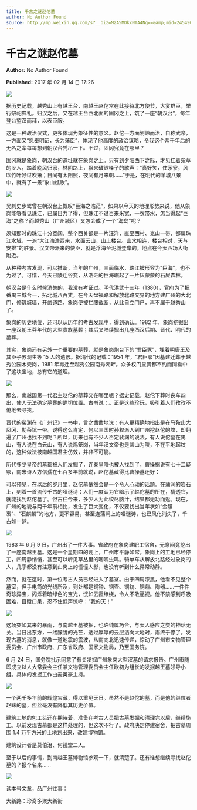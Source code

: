 ```yaml
---
title: 千古之谜赵佗墓
author: No Author Found
source: http://mp.weixin.qq.com/s?__biz=MzA5MDkxNTA4Ng==&amp;mid=2454905490&amp;idx=1&amp;sn=4d3562d6492dfe957d79e0c00d7ad75f&amp;chksm=87a22af3b0d5a3e56b4048312dadc28673a78ecc3dcf64dc6d9ff42c7f0bdbc737d14f79f581#rd
---
```


# 千古之谜赵佗墓

**Author:** No Author Found

**Published:** 2017 年 02 月 14 日 17:26

![](http://mmbiz.qpic.cn/mmbiz_jpg/PJWG74pLsMY6VjSs8icl92DouG8adAGS0ibIkmicA6dYrXchQel1ic3LTtD572I9r9sbW2tOnBvpibgicAXRcdc4p5aA/0?wx_fmt=jpeg)

据历史记载，越秀山上有越王台，南越王赵佗常在此接待北方使节，大宴群臣，举行祭祀典礼。归汉之后，又在越王台西北面的固冈之上，筑了一座“朝汉台”，每年登台望汉而拜，以表臣服。

这是一种政治仪式，更多体现为象征性的意义。赵佗一方面划岭而治，自称武帝，一方面又“愿奉明诏，长为藩臣”，体现了他高度的政治谋略，令我这个两千年后的无名之辈每每想到朝汉台凭吊一下。不过，固冈究竟在哪里？

固冈就是象岗，朝汉台的遗址就在象岗之上。只有到夕阳西下之际，才见扛着柴草的乡人，踏着晚风归家，林阴路上，飘来破锣嗓子的歌声：“真好笑，住茅寮，风吹竹叶好过吹箫；日间有太阳照，夜间有月来朝……”于是，在明代的羊城八景中，就有了一景“象山樵歌”。

![](http://mmbiz.qpic.cn/mmbiz_jpg/PJWG74pLsMYqWGIbBeSjeXvia8DzScKibtbGziapeguFLHpjZZQSXyibhe9xvOvDR2G3ExN3X0iaiaDiczlYSznhNFrkw/0?wx_fmt=jpeg)

吴刺史步骘曾在朝汉台上慨叹“巨海之浩茫”，如果以今天的地理形势来说，他从象岗能够看见珠江，已属目力了得，但珠江不过百来米宽，一衣带水，怎当得起“巨海”之称？而越秀山（广州城区）又怎会成了一个“海岛”呢？

须知那时的珠江十分宽阔，整个西关都是一片汪洋，直至西村、克山一带，都属珠江水域，一派“大江浩浩西来，水面云山，山上楼台。山水相连，楼台相对，天与安排”的胜景。汉文帝派来的使臣，就是浮海至泥城登岸的，地点在今天西场大街附近。

从种种考古发现，可以推断，当年的广州，三面临水，珠江被形容为“巨海”，也不为过了。可惜，今天已陵迁谷变，从浩茫的巨海崛起了一片灰蒙蒙的石屎森林。

朝汉台是什么时候消失的，我没有考证过。明代洪武十三年（1380），官府为了把番禺三城合一，拓北城八百丈，在今天盘福路和解放北路交界的地方建广州的大北门，修筑城墙，开凿道路，象岗便被拦腰截断，从此自立门户，再不属于越秀山了。

象岗的历史地位，还可以从历年的考古发现中，得到确认。1982 年，象岗挖掘出一座汉朝王莽年代的大型贵族墓葬；其后又陆续掘出几座西汉后期、晋代、明代的墓葬。

其实，象岗还有另外一个重要的墓葬，就是象岗炮台下的“君臣冢”，埋着明唐王及其臣子苏观生等 15 人的遗骸。据清代的记载：1954 年，“君臣冢”因基建迁葬于越秀公园木壳岗，1981 年再迁至越秀公园南秀湖畔。众多权门显贵都不约而同看中了这块宝地，总有它的道理。

![](http://mmbiz.qpic.cn/mmbiz_jpg/PJWG74pLsMYqWGIbBeSjeXvia8DzScKibtferic2FwEGau7HPZ6ywc9uBQurRTVwBM2GLUCFciaJI71lE3RSniacWmA/0?wx_fmt=jpeg)

那么，南越国第一代君主赵佗的墓葬又在哪里呢？据史记载，赵佗下葬时丧车四出，使人无法确定墓葬的确切位置。古书说：。正是这些珍玩，吸引着人们孜孜不倦地去寻找。

晋代的裴渊在《广州记》一书中，言之凿凿地说：有人更精确地指出是在马鞍山大凤冈、勒茶坑一带。说得这么肯定，何以三国时孙权派人到广州挖赵佗的坟，却翻遍了广州也找不到呢？所以，历来也有不少人否定裴渊的说法，有人说佗墓在禺山，有人说在白云山，有人说鸡笼岗，当年汉文帝也是凿山为陵，不在平地起坟的，这种做法被南越国君主仿效，并非不可能。

历代多少皇帝的墓都被人们发掘了，连秦皇陵也被人找到了，曹操据说有七十二疑冢，南宋诗人方信孺在七百多年前就说，赵佗墓藏得比曹操墓还好：

可以预见，在以后的岁月里，赵佗墓依然会是一个令人心动的话题。在蒲涧的岩石上，刻着一首流传千古的哑谜诗：人们一度认为它暗示了赵佗墓的所在，猜透它，就能找到赵佗墓了。但古往今来，多少人为此绞尽脑汁，结果都无功而返。现在，广州的地貌与两千年前相比，发生了巨大变化，不仅要找出当年状如“金騕褭”、“石麒麟”的地方，更不容易，甚至连蒲涧上的哑谜诗，也已风化消失了，千古如一梦。

![](http://mmbiz.qpic.cn/mmbiz_jpg/PJWG74pLsMYqWGIbBeSjeXvia8DzScKibtkSxfg6Hhmpb349EGVA9dgVspY8jo7ibjI2cnBct9lic6KOmt9OYwTfiaQ/0?wx_fmt=jpeg)

1983 年 6 月 9 日，广州出了一件大事。省政府在象岗建职工宿舍，无意间竟挖出了一座南越王墓。这是一个星期四的晚上，广州市平静如常。象岗上的工地已经停工，四周静悄悄，甚至可以听见草丛里的唧唧虫鸣。骑单车从解放北路经过象岗的人，几乎都没有注意到山岗上的憧憧人影，也没有听到什么异常动静。

然而，就在这时，第一位考古人员已经进入了墓室。由于四周漆黑，他看不见整个墓室，但手电筒的光线所及，到处都是铜钟、铜壶、铜钫、铜鼎、陶器……一件件奇珍异宝，闪烁着暗绿色的宝光，恍如云霞缭绕，令人不敢逼视。他不禁感到呼吸困难，目瞪口呆，忍不住低声惊呼：“我的天！”

![](http://mmbiz.qpic.cn/mmbiz_jpg/PJWG74pLsMYqWGIbBeSjeXvia8DzScKibtuFLzEZibXowq2icTQk2bo1AlSZz9aueyO5aGrBiaWPicooClrslFIpqTEA/0?wx_fmt=jpeg)

这场突如其来的暴雨，与南越王墓被掘，也许纯属巧合，与天人感应之类的神话无关。当日出东方，一缕朦胧的光芒，透过厚厚的云层洒向大地时，雨终于停了。发现古墓的消息，就像一道地震的震波，从南向北迅速传递，惊动了广州市文物管理委员会、广州市政府、广东省政府、国家文物局，乃至国务院。

6 月 24 日，国务院批示同意了有关发掘广州象岗大型汉墓的请求报告。广州市随即成立以人大常委会主任兼文物管理委员会主任欧初为组长的发掘越王墓领导小组。具体的发掘工作由麦英豪主持。

![](http://mmbiz.qpic.cn/mmbiz_jpg/PJWG74pLsMYqWGIbBeSjeXvia8DzScKibtS3errl7iaNN2ZzfvvfKeN4qhVPcicCia7Yj9w32e1zQC08cuoYWmFmZibw/0?wx_fmt=jpeg)

一个两千多年前的辉煌宝藏，得以重见天日。虽然不是赵佗的墓，而是他的继位者赵眜的墓，但丝毫没有降低其历史价值。

建筑工地的包工头还在期待着，准备在考古人员把古墓发掘和清理完以后，继续施工。以前发现古墓都是这样处理的，但这次不行了。政府决定停建宿舍，把古墓周围 1.4 万平方米的土地划出来，改建博物馆。

建筑设计者是莫伯治、何镜堂二人。

至于以后的事情，到南越王墓博物馆参观一下，就清楚了。还有谁想继续寻找赵佗墓的？报个名来……

![](http://mmbiz.qpic.cn/mmbiz_gif/PJWG74pLsMYf2b50xFTbTsibmjv5gNVOxZegUj8mrKtpuzCpBAYnQw9duHfIcNnUzicicnGUSv4EWPSTRAPvV9g3w/0?wx_fmt=gif)

读本号文章，品广州往事：

大新路：珍奇多聚大新街
